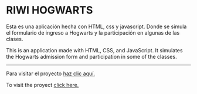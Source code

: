 # RIWI HOGWARTS

Esta es una aplicación hecha con HTML, css y javascript. Donde se simula el formulario de ingreso a Hogwarts y la participación en algunas de las clases.

This is an application made with HTML, CSS, and JavaScript. It simulates the Hogwarts admission form and participation in some of the classes.

---

Para visitar el proyecto [haz clic aquí.](https://mtatiana115.github.io/Riwi-Hogwarts/)

To visit the proyect [click here.](https://mtatiana115.github.io/Riwi-Hogwarts/)
